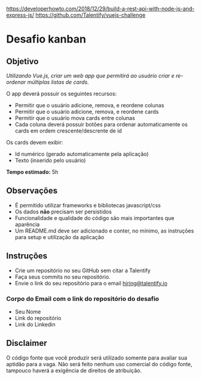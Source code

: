 https://developerhowto.com/2018/12/29/build-a-rest-api-with-node-js-and-express-js/
https://github.com/Talentify/vuejs-challenge

# Desafio kanban
## Objetivo

_Utilizando Vue.js, criar um web app que permitirá ao usuário criar e re-ordenar múltiplas listas de cards._

O app deverá possuir os seguintes recursos:
- Permitir que o usuário adicione, remova, e reordene colunas
- Permitir que o usuário adicione, remova, e reordene cards
- Permitir que o usuário mova cards entre colunas
- Cada coluna deverá possuir botões para ordenar automaticamente os cards em ordem crescente/descrente de id

Os cards devem exibir:
- Id numérico (gerado automaticamente pela aplicação)
- Texto (inserido pelo usuário)

**Tempo estimado:** 5h

## Observações

- É permitido utilizar frameworks e bibliotecas javascript/css
- Os dados **não** precisam ser persistidos
- Funcionalidade e qualidade do código são mais importantes que aparência
- Um README.md deve ser adicionado e conter, no mínimo, as instruções para setup e utilização da aplicação

## Instruções
  - Crie um repositório no seu GitHub sem citar a Talentify
  - Faça seus commits no seu repositório.
  - Envie o link do seu repositório para o email hiring@talentify.io

### Corpo do Email com o link do repositório do desafio
   - Seu Nome
   - Link do repositório
   - Link do Linkedin

## Disclaimer

O código fonte que você produzir será utilizado somente para avaliar sua aptidão para a vaga. Não será feito nenhum uso comercial do código fonte, tampouco haverá a exigência de direitos de atribuição.